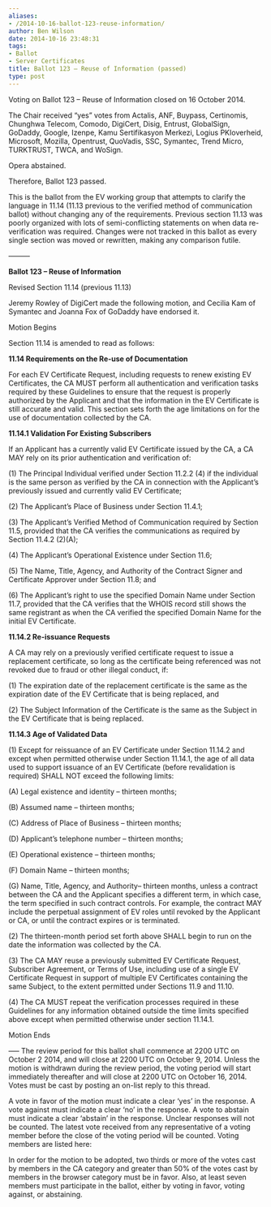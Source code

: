 ```yaml
---
aliases:
- /2014-10-16-ballot-123-reuse-information/
author: Ben Wilson
date: 2014-10-16 23:48:31
tags:
- Ballot
- Server Certificates
title: Ballot 123 – Reuse of Information (passed)
type: post
---
```


Voting on Ballot 123 – Reuse of Information closed on 16 October 2014.

The Chair received “yes” votes from Actalis, ANF, Buypass, Certinomis, Chunghwa Telecom, Comodo, DigiCert, Disig, Entrust, GlobalSign, GoDaddy, Google, Izenpe, Kamu Sertifikasyon Merkezi, Logius PKIoverheid, Microsoft, Mozilla, Opentrust, QuoVadis, SSC, Symantec, Trend Micro, TURKTRUST, TWCA, and WoSign.

Opera abstained.

Therefore, Ballot 123 passed.

This is the ballot from the EV working group that attempts to clarify the language in 11.14 (11.13 previous to the verified method of communication ballot) without changing any of the requirements. Previous section 11.13 was poorly organized with lots of semi-conflicting statements on when data re-verification was required. Changes were not tracked in this ballot as every single section was moved or rewritten, making any comparison futile.

———

**Ballot 123 – Reuse of Information**

Revised Section 11.14 (previous 11.13)

Jeremy Rowley of DigiCert made the following motion, and Cecilia Kam of Symantec and Joanna Fox of GoDaddy have endorsed it.

Motion Begins

Section 11.14 is amended to read as follows:

**11.14 Requirements on the Re-use of Documentation**

For each EV Certificate Request, including requests to renew existing EV Certificates, the CA MUST perform all authentication and verification tasks required by these Guidelines to ensure that the request is properly authorized by the Applicant and that the information in the EV Certificate is still accurate and valid. This section sets forth the age limitations on for the use of documentation collected by the CA.

**11.14.1 Validation For Existing Subscribers**

If an Applicant has a currently valid EV Certificate issued by the CA, a CA MAY rely on its prior authentication and verification of:

(1) The Principal Individual verified under Section 11.2.2 (4) if the individual is the same person as verified by the CA in connection with the Applicant’s previously issued and currently valid EV Certificate;

(2) The Applicant’s Place of Business under Section 11.4.1;

(3) The Applicant’s Verified Method of Communication required by Section 11.5, provided that the CA verifies the communications as required by Section 11.4.2 (2)(A);

(4) The Applicant’s Operational Existence under Section 11.6;

(5) The Name, Title, Agency, and Authority of the Contract Signer and Certificate Approver under Section 11.8; and

(6) The Applicant’s right to use the specified Domain Name under Section 11.7, provided that the CA verifies that the WHOIS record still shows the same registrant as when the CA verified the specified Domain Name for the initial EV Certificate.

**11.14.2 Re-issuance Requests**

A CA may rely on a previously verified certificate request to issue a replacement certificate, so long as the certificate being referenced was not revoked due to fraud or other illegal conduct, if:

(1) The expiration date of the replacement certificate is the same as the expiration date of the EV Certificate that is being replaced, and

(2) The Subject Information of the Certificate is the same as the Subject in the EV Certificate that is being replaced.

**11.14.3 Age of Validated Data**

(1) Except for reissuance of an EV Certificate under Section 11.14.2 and except when permitted otherwise under Section 11.14.1, the age of all data used to support issuance of an EV Certificate (before revalidation is required) SHALL NOT exceed the following limits:

(A) Legal existence and identity – thirteen months;

(B) Assumed name – thirteen months;

(C) Address of Place of Business – thirteen months;

(D) Applicant’s telephone number – thirteen months;

(E) Operational existence – thirteen months;

(F) Domain Name – thirteen months;

(G) Name, Title, Agency, and Authority– thirteen months, unless a contract between the CA and the Applicant specifies a different term, in which case, the term specified in such contract controls. For example, the contract MAY include the perpetual assignment of EV roles until revoked by the Applicant or CA, or until the contract expires or is terminated.

(2) The thirteen-month period set forth above SHALL begin to run on the date the information was collected by the CA.

(3) The CA MAY reuse a previously submitted EV Certificate Request, Subscriber Agreement, or Terms of Use, including use of a single EV Certificate Request in support of multiple EV Certificates containing the same Subject, to the extent permitted under Sections 11.9 and 11.10.

(4) The CA MUST repeat the verification processes required in these Guidelines for any information obtained outside the time limits specified above except when permitted otherwise under section 11.14.1.

Motion Ends

—–
The review period for this ballot shall commence at 2200 UTC on October 2 2014, and will close at 2200 UTC on October 9, 2014. Unless the motion is withdrawn during the review period, the voting period will start immediately thereafter and will close at 2200 UTC on October 16, 2014. Votes must be cast by posting an on-list reply to this thread.

A vote in favor of the motion must indicate a clear ‘yes’ in the response. A vote against must indicate a clear ‘no’ in the response. A vote to abstain must indicate a clear ‘abstain’ in the response. Unclear responses will not be counted. The latest vote received from any representative of a voting member before the close of the voting period will be counted. Voting members are listed here:

In order for the motion to be adopted, two thirds or more of the votes cast by members in the CA category and greater than 50% of the votes cast by members in the browser category must be in favor. Also, at least seven members must participate in the ballot, either by voting in favor, voting against, or abstaining.